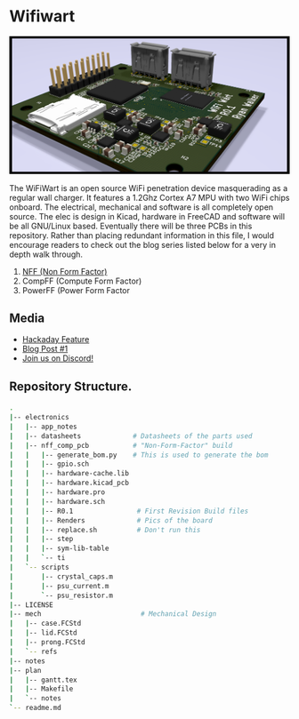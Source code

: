# Wifiwart
![](electronics/nff_comp_pcb/Renders/hardware4.png)

The WiFiWart is an open source WiFi penetration device masquerading as a
regular wall charger. It features a 1.2Ghz Cortex A7 MPU with two WiFi
chips onboard. The electrical, mechanical and software is all completely
open source. The elec is design in Kicad, hardware in FreeCAD and software
will be all GNU/Linux based. Eventually there will be three PCBs in this
repository. Rather than placing redundant information in this file, I would
encourage readers to check out the blog series listed below for a very in
depth walk through.

1. [NFF (Non Form Factor)](electronics/nff_comp_pcb)
2. CompFF (Compute Form Factor)
3. PowerFF (Power Form Factor

## Media
- [Hackaday Feature](https://hackaday.com/2021/05/06/putting-an-ultra-tiny-linux-board-in-a-phone-charger-eventually/)
- [Blog Post #1](https://machinehum.medium.com/im-putting-a-wifi-router-into-a-wall-charger-part-0-2c1e1a80ccde)
- [Join us on Discord!](https://discord.gg/SpjdEMhK)

## Repository Structure.
``` bash
.
|-- electronics
|   |-- app_notes
|   |-- datasheets             # Datasheets of the parts used
|   |-- nff_comp_pcb           # "Non-Form-Factor" build
|   |   |-- generate_bom.py    # This is used to generate the bom
|   |   |-- gpio.sch
|   |   |-- hardware-cache.lib
|   |   |-- hardware.kicad_pcb
|   |   |-- hardware.pro
|   |   |-- hardware.sch
|   |   |-- R0.1                # First Revision Build files
|   |   |-- Renders             # Pics of the board
|   |   |-- replace.sh          # Don't run this
|   |   |-- step             
|   |   |-- sym-lib-table
|   |   `-- ti
|   `-- scripts
|       |-- crystal_caps.m
|       |-- psu_current.m
|       `-- psu_resistor.m
|-- LICENSE
|-- mech                         # Mechanical Design
|   |-- case.FCStd
|   |-- lid.FCStd
|   |-- prong.FCStd
|   `-- refs
|-- notes
|-- plan
|   |-- gantt.tex
|   |-- Makefile
|   `-- notes
`-- readme.md
```
